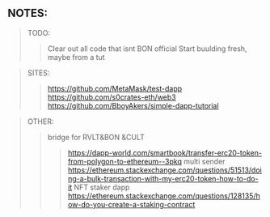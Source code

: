 ## NOTES:
> TODO:
>> Clear out all code that isnt BON official
>> Start buulding fresh, maybe from a tut

> SITES:
>> https://github.com/MetaMask/test-dapp
>> https://github.com/s0crates-eth/web3
>> https://github.com/BboyAkers/simple-dapp-tutorial

> OTHER:
>> bridge for RVLT&BON &CULT
>>> https://dapp-world.com/smartbook/transfer-erc20-token-from-polygon-to-ethereum--3pkq
>> multi sender
>>> https://ethereum.stackexchange.com/questions/51513/doing-a-bulk-transaction-with-my-erc20-token-how-to-do-it
>> NFT staker dapp
>>>https://ethereum.stackexchange.com/questions/128135/how-do-you-create-a-staking-contract
